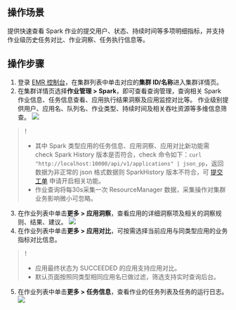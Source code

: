 ## 操作场景
提供快速查看 Spark 作业的提交用户、状态、持续时间等多项明细指标，并支持作业级历史任务对比、作业洞察、任务执行信息等。
## 操作步骤
1. 登录 [EMR 控制台](https://console.cloud.tencent.com/emr)，在集群列表中单击对应的**集群 ID/名称**进入集群详情页。
2. 在集群详情页选择**作业管理 > Spark**，即可查看查询管理，查询相关 Spark 作业信息、任务信息查看、应用执行结果洞察及应用监控对比等。
作业级别提供用户、应用名、队列名、作业类型、持续时间及相关吞吐资源等多维信息筛查。
![](https://qcloudimg.tencent-cloud.cn/raw/c1abd70d6e2a6a194f1f3967584940c5.png)
>! 
>- 其中 Spark 类型应用的任务信息、应用洞察、应用对比新功能需 check Spark History 版本是否符合，check 命令如下：`curl "http://localhost:10000/api/v1/applications" | json_pp`，返回数据为非正常的 json 格式数据则 SparkHistory 版本不符合，可 [提交工单](https://console.cloud.tencent.com/workorder/category) 申请开启相关功能。
>- 作业查询将每30s采集一次 ResourceManager 数据，采集操作对集群业务影响微小可忽略。
>
3. 在作业列表中单击**更多 > 应用洞察**，查看应用的详细洞察项及相关的洞察规则、结果、建议。
![](https://qcloudimg.tencent-cloud.cn/raw/9d8ca32b78310c34b0261ca0348c2c18.png)
4. 在作业列表中单击**更多 > 应用对比**，可按需选择当前应用与同类型应用的业务指标对比信息。
>! 
>- 应用最终状态为 SUCCEEDED 的应用支持应用对比。
>- 默认页面按照同类型相同应用名已做过滤，筛选支持实时查询后台。
>
5. 在作业列表中单击**更多 > 任务信息**，查看作业的任务列表及任务的运行日志。
![](https://qcloudimg.tencent-cloud.cn/raw/91a9c713c9558234d6c225c16fce06ff.png)
